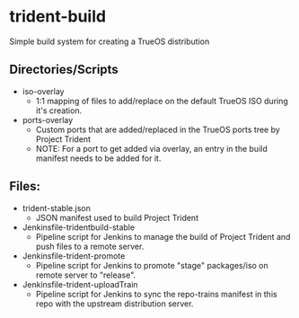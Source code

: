 # trident-build
Simple build system for creating a TrueOS distribution

## Directories/Scripts
* iso-overlay
   * 1:1 mapping of files to add/replace on the default TrueOS ISO during it's creation.
* ports-overlay
   * Custom ports that are added/replaced in the TrueOS ports tree by Project Trident
   * NOTE: For a port to get added via overlay, an entry in the build manifest needs to be added for it.

## Files:
* trident-stable.json
   * JSON manifest used to build Project Trident
* Jenkinsfile-tridentbuild-stable
   * Pipeline script for Jenkins to manage the build of Project Trident and push files to a remote server.
* Jenkinsfile-trident-promote
   * Pipeline script for Jenkins to promote "stage" packages/iso on remote server to "release".
* Jenkinsfile-trident-uploadTrain
   * Pipeline script for Jenkins to sync the repo-trains manifest in this repo with the upstream distribution server.
